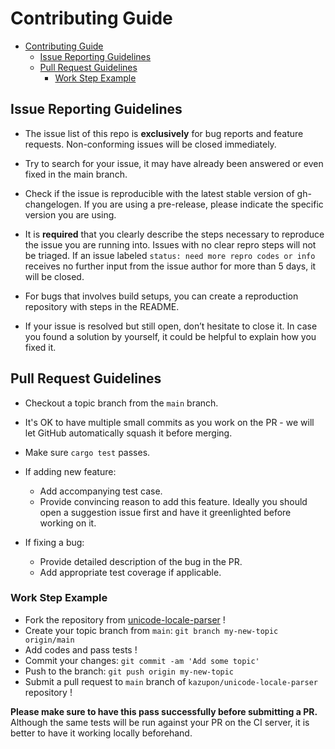 # Contributing Guide

- [Contributing Guide](#contributing-guide)
  - [Issue Reporting Guidelines](#issue-reporting-guidelines)
  - [Pull Request Guidelines](#pull-request-guidelines)
    - [Work Step Example](#work-step-example)

## Issue Reporting Guidelines

- The issue list of this repo is **exclusively** for bug reports and feature requests. Non-conforming issues will be closed immediately.

- Try to search for your issue, it may have already been answered or even fixed in the main branch.

- Check if the issue is reproducible with the latest stable version of gh-changelogen. If you are using a pre-release, please indicate the specific version you are using.

- It is **required** that you clearly describe the steps necessary to reproduce the issue you are running into. Issues with no clear repro steps will not be triaged. If an issue labeled `status: need more repro codes or info` receives no further input from the issue author for more than 5 days, it will be closed.

- For bugs that involves build setups, you can create a reproduction repository with steps in the README.

- If your issue is resolved but still open, don’t hesitate to close it. In case you found a solution by yourself, it could be helpful to explain how you fixed it.

## Pull Request Guidelines

- Checkout a topic branch from the `main` branch.

- It's OK to have multiple small commits as you work on the PR - we will let GitHub automatically squash it before merging.

- Make sure `cargo test` passes.

- If adding new feature:

  - Add accompanying test case.
  - Provide convincing reason to add this feature. Ideally you should open a suggestion issue first and have it greenlighted before working on it.

- If fixing a bug:
  - Provide detailed description of the bug in the PR.
  - Add appropriate test coverage if applicable.

### Work Step Example

- Fork the repository from [unicode-locale-parser](https://github.com/kazupon/unicode-locale-parser) !
- Create your topic branch from `main`: `git branch my-new-topic origin/main`
- Add codes and pass tests !
- Commit your changes: `git commit -am 'Add some topic'`
- Push to the branch: `git push origin my-new-topic`
- Submit a pull request to `main` branch of `kazupon/unicode-locale-parser` repository !


**Please make sure to have this pass successfully before submitting a PR.** Although the same tests will be run against your PR on the CI server, it is better to have it working locally beforehand.
